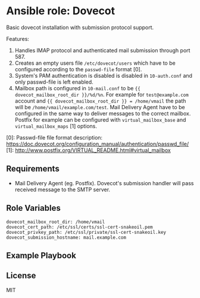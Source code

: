 Ansible role: Dovecot
=====================

Basic dovecot installation with submission protocol support.

Features:

1. Handles IMAP protocol and authenticated mail submission through port 587.
2. Creates an empty users file `/etc/dovecot/users` which have to be configured according to the `passwd-file` format \[0\].
3. System's PAM authentication is disabled is disabled in `10-auth.conf` and only passwd-file is left enabled.
4. Mailbox path is configured in `10-mail.conf` to be `{{ dovecot_mailbox_root_dir }}/%d/%n`. For example for `test@example.com` account and `{{ dovecot_mailbox_root_dir }} = /home/vmail` the path will be `/home/vmail/example.com/test`. Mail Delivery Agent have to be configured in the same way to deliver messages to the correct mailbox. Postfix for example can be configured with `virtual_mailbox_base` and `virtual_mailbox_maps` \[1\] options.

\[0\]: Passwd-file file format description: https://doc.dovecot.org/configuration_manual/authentication/passwd_file/<br>
\[1\]: http://www.postfix.org/VIRTUAL_README.html#virtual_mailbox

Requirements
------------

- Mail Delivery Agent (eg. Postfix). Dovecot's submission handler will pass received message to the SMTP server.

Role Variables
--------------

```
dovecot_mailbox_root_dir: /home/vmail
dovecot_cert_path: /etc/ssl/certs/ssl-cert-snakeoil.pem
dovecot_privkey_path: /etc/ssl/private/ssl-cert-snakeoil.key
dovecot_submission_hostname: mail.example.com
```

Example Playbook
----------------



License
-------

MIT